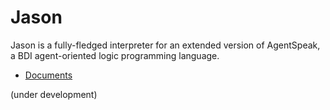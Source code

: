 # Jason
Jason is a fully-fledged interpreter for an extended version of AgentSpeak, a BDI agent-oriented logic programming language.

- [Documents](http://jason-lang.github.io/jason/doc/)

(under development)
